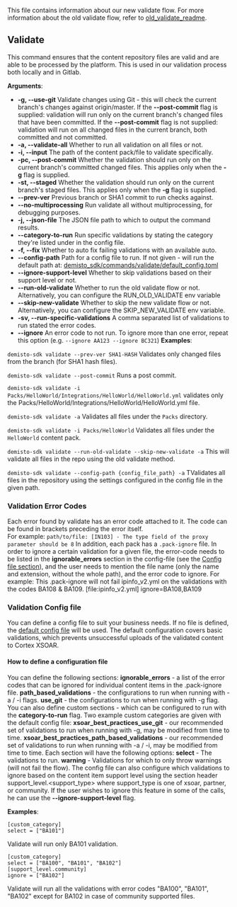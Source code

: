 This file contains information about our new validate flow. For more information about the old validate flow, refer to [old_validate_readme](demisto_sdk/commands/validate/old_validate_readme.md).

## Validate

This command ensures that the content repository files are valid and are able to be processed by the platform.
This is used in our validation process both locally and in Gitlab.

**Arguments**:
* **-g, --use-git**
Validate changes using Git - this will check the current branch's changes against origin/master.
If the **--post-commit** flag is supplied: validation will run only on the current branch's changed files that have been committed.
If the **--post-commit** flag is not supplied: validation will run on all changed files in the current branch, both committed and not committed.
* **-a, --validate-all**
Whether to run all validation on all files or not.
* **-i, --input**
The path of the content pack/file to validate specifically.
* **-pc, --post-commit**
Whether the validation should run only on the current branch's committed changed files. This applies only when the **-g** flag is supplied.
* **-st, --staged**
Whether the validation should run only on the current branch's staged files. This applies only when the **-g** flag is supplied.
* **--prev-ver**
Previous branch or SHA1 commit to run checks against.
* **--no-multiprocessing**
Run validate all without multiprocessing, for debugging purposes.
* **-j, --json-file**
The JSON file path to which to output the command results.
* **--category-to-run**
Run specific validations by stating the category they're listed under in the config file.
* **-f, --fix**
Whether to auto fix failing validations with an available auto.
* **--config-path**
Path for a config file to run. If not given - will run the default path at: [demisto_sdk/commands/validate/default_config.toml](default_config.toml)
* **--ignore-support-level**
Whether to skip validations based on their support level or not.
* **--run-old-validate**
Whether to run the old validate flow or not. Alternatively, you can configure the RUN_OLD_VALIDATE env variable
* **--skip-new-validate**
Whether to skip the new validate flow or not. Alternatively, you can configure the SKIP_NEW_VALIDATE env variable.
* **-sv, --run-specific-validations**
A comma separated list of validations to run stated the error codes.
* **--ignore**
An error code to not run. To ignore more than one error, repeat this option (e.g. `--ignore AA123 --ignore BC321`)
**Examples**:

`demisto-sdk validate --prev-ver SHA1-HASH`
Validates only changed files from the branch (for SHA1 hash files).

`demisto-sdk validate --post-commit`
Runs a post commit.

`demisto-sdk validate -i Packs/HelloWorld/Integrations/HelloWorld/HelloWorld.yml`
validates only the Packs/HelloWorld/Integrations/HelloWorld/HelloWorld.yml file.

`demisto-sdk validate -a`
Validates all files under the `Packs` directory.

`demisto-sdk validate -i Packs/HelloWorld`
Validates all files under the `HelloWorld` content pack.

`demisto-sdk validate --run-old-validate --skip-new-validate -a`
This will validate all files in the repo using the old validate method.

`demisto-sdk validate --config-path {config_file_path} -a`
TValidates all files in the repository using the settings configured in the config file in the given path.

### Validation Error Codes
Each error found by validate has an error code attached to it. The code can be found in brackets preceding the error itself.  
For example: `path/to/file: [IN103] - The type field of the proxy parameter should be 8`
In addition, each pack has a `.pack-ignore` file. In order to ignore a certain validation for a given file, the error-code needs to be listed in the **ignorable_errors** section in the config-file (see the [Config file section](#config-file)), and the user needs to mention the file name (only the name and extension, without the whole path), and the error code to ignore.
For example: This .pack-ignore will not fail ipinfo_v2.yml on the validations with the codes BA108 & BA109.
[file:ipinfo_v2.yml]
ignore=BA108,BA109

### Validation Config file
You can define a config file to suit your business needs. If no file is defined, the  [default config file](default_config.toml) will be used.
The default configuration covers basic validations, which prevents unsuccessful uploads of the validated content to Cortex XSOAR.
#### How to define a configuration file
You can define the following sections:
**ignorable_errors** - a list of the error codes that can be ignored for individual content items in the .pack-ignore file.
**path_based_validations** - the configurations to run when running with -a / -i flags.
**use_git** - the configurations to run when running with -g flag.
You can also define custom sections - which can be configured to run with the **category-to-run** flag.
Two example custom categories are given with the default config file:
**xsoar_best_practices_use_git** - our recommended set of validations to run when running with -g, may be modified from time to time.
**xsoar_best_practices_path_based_validations** - our recommended set of validations to run when running with -a / -i, may be modified from time to time.
Each section will have the following options:
**select** - The validations to run.
**warning** - Validations for which to only throw warnings (will not fail the flow).
The config file can also configure which validations to ignore based on the content item support level using the section header support_level.<support_type> where support_type is one of  xsoar, partner, or community.
If the user wishes to ignore this feature in some of the calls, he can use the **--ignore-support-level** flag.

**Examples**:
```
[custom_category]
select = ["BA101"]
```
Validate will run only BA101 validation.

```
[custom_category]
select = ["BA100", "BA101", "BA102"]
[support_level.community]
ignore = ["BA102"]
```
Validate will run all the validations with error codes "BA100", "BA101", "BA102" except for BA102 in case of community supported files.
